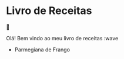 
<h1>Livro de Receitas</h1> 🍔

Olá! Bem vindo ao meu livro de receitas :wave

 - Parmegiana de Frango
